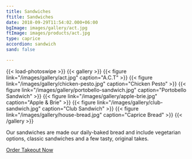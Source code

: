 ```yaml
---
title: Sandwiches
ftitle: Sandwiches
date: 2018-09-29T11:54:02.000+06:00
bgImage: images/gallery/act.jpg
ftImage: images/products/act.jpg
type: caprice
accordion: sandwich
sand: false

---
```

{{< load-photoswipe >}}
{{< gallery >}}
{{< figure link="/images/gallery/act.jpg" caption="A.C.T" >}}
{{< figure link="/images/gallery/chicken-pesto.jpg" caption="Chicken Pesto" >}}
{{< figure link="/images/gallery/portobello-sandwich.jpg" caption="Portobello Sandwich" >}}
{{< figure link="/images/gallery/apple-brie.jpg" caption="Apple & Brie" >}}
{{< figure link="/images/gallery/club-sandwich.jpg" caption="Club Sandwich" >}}
{{< figure link="/images/gallery/house-bread.jpg" caption="Caprice Bread" >}}
{{< /gallery >}}

Our sandwiches are made our daily-baked bread and include vegetarian options, classic sandwiches and a few tasty, original takes. 

[Order Takeout Now](# "Order")